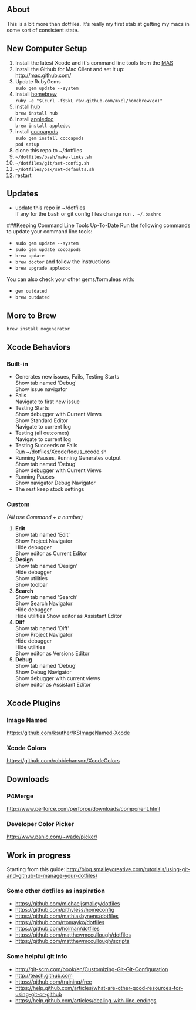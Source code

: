 About
-----
This is a bit more than dotfiles. It's really my first stab at getting my macs in some sort of consistent state. 

New Computer Setup
------------------
1. Install the latest Xcode and it's command line tools from the [MAS](https://itunes.apple.com/us/app/xcode/id497799835?mt=12)
2. Install the Github for Mac Client and set it up:  
http://mac.github.com/
3. Update RubyGems  
`sudo gem update --system`
4. Install [homebrew](http://mxcl.github.com/homebrew/)  
`ruby -e "$(curl -fsSkL raw.github.com/mxcl/homebrew/go)"`
5. install [hub](https://github.com/defunkt/hub)  
`brew install hub`
6. install [appledoc](https://github.com/tomaz/appledoc)  
`brew install appledoc`
7. install [cocoapods](http://cocoapods.org)  
`sudo gem install cocoapods`  
`pod setup`
8. clone this repo to ~/dotfiles
9. `~/dotfiles/bash/make-links.sh`
10. `~/dotfiles/git/set-config.sh`
11. `~/dotfiles/osx/set-defaults.sh`
12. restart

Updates
-------
* update this repo in ~/dotfiles  
If any for the bash or git config files change run `. ~/.bashrc`

###Keeping Command Line Tools Up-To-Date
Run the following commands to update your command line tools:
* `sudo gem update --system`
* `sudo gem update cocoapods`
* `brew update`
* `brew doctor` and follow the instructions
* `brew upgrade appledoc`

You can also check your other gems/formuleas with:
* `gem outdated`
* `brew outdated`



More to Brew
------------
```
brew install mogenerator
```

Xcode Behaviors
---------------
### Built-in
* Generates new issues, Fails, Testing Starts  
Show tab named 'Debug'  
Show issue navigator
* Fails  
Navigate to first new issue
* Testing Starts  
Show debugger with Current Views  
Show Standard Editor  
Navigate to current log
* Testing (all outcomes)  
Navigate to current log
* Testing Succeeds or Fails  
Run ~/dotfiles/Xcode/focus_xcode.sh
* Running Pauses, Running Generates output  
Show tab named 'Debug'  
Show debugger with Current Views
* Running Pauses  
Show navigator Debug Navigator
* The rest keep stock settings

### Custom
_(All use Command + a number)_

1. **Edit**  
Show tab named 'Edit'  
Show Project Navigator  
Hide debugger  
Show editor as Current Editor
2. **Design**  
Show tab named 'Design'  
Hide debugger  
Show utilities  
Show toolbar
3. **Search**  
Show tab named 'Search'  
Show Search Navigator  
Hide debugger  
Hide utilities
Show editor as Assistant Editor
4. **Diff**  
Show tab named 'Diff'  
Show Project Navigator  
Hide debugger  
Hide utilities  
Show editor as Versions Editor
5. **Debug**  
Show tab named 'Debug'  
Show Debug Navigator  
Show debugger with current views  
Show editor as Assistant Editor

Xcode Plugins
-------------
### Image Named
https://github.com/ksuther/KSImageNamed-Xcode  
### Xcode Colors
https://github.com/robbiehanson/XcodeColors  

Downloads
---------

### P4Merge
http://www.perforce.com/perforce/downloads/component.html
### Developer Color Picker
http://www.panic.com/~wade/picker/

Work in progress
----------------

Starting from this guide:
http://blog.smalleycreative.com/tutorials/using-git-and-github-to-manage-your-dotfiles/


### Some other dotfiles as inspiration

* https://github.com/michaeljsmalley/dotfiles
* https://github.com/pithyless/homeconfig
* https://github.com/mathiasbynens/dotfiles
* https://github.com/rtomayko/dotfiles
* https://github.com/holman/dotfiles
* https://github.com/matthewmccullough/dotfiles
* https://github.com/matthewmccullough/scripts

### Some helpful git info

* http://git-scm.com/book/en/Customizing-Git-Git-Configuration
* http://teach.github.com
* https://github.com/training/free
* https://help.github.com/articles/what-are-other-good-resources-for-using-git-or-github
* https://help.github.com/articles/dealing-with-line-endings
